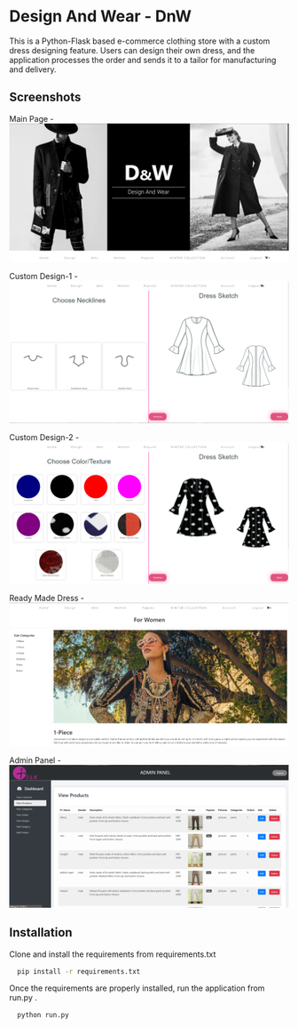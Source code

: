 
# Design And Wear - DnW

This is a Python-Flask based e-commerce clothing store with a custom dress designing feature. Users can design their own dress, and the application processes the order and sends it to a tailor for manufacturing and delivery.



## Screenshots

Main Page -
![Main Page](ss/1.PNG)


Custom Design-1 -
![Custom Design-1](ss/2.PNG)


Custom Design-2 -
![Custom Design-2](ss/3.PNG)


Ready Made Dress -
![Ready Made Dress](ss/4.PNG)


Admin Panel -
![Admin Panel](ss/5.PNG)

## Installation

Clone and install the requirements from requirements.txt

```bash
  pip install -r requirements.txt 
```

Once the requirements are properly installed, run the application from run.py .

```bash
  python run.py 
```
